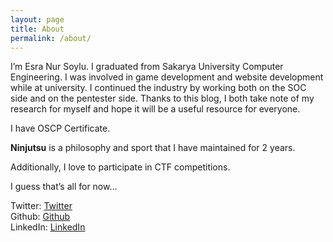 ```yaml
---
layout: page
title: About
permalink: /about/
---
```


I’m Esra Nur Soylu. I graduated from Sakarya University Computer Engineering. I was involved in game development and website development while at university. I continued the industry by working both on the SOC side and on the pentester side. Thanks to this blog, I both take note of my research for myself and hope it will be a useful resource for everyone.

I have OSCP Certificate.

**Ninjutsu** is a philosophy and sport that I have maintained for 2 years.

Additionally, I love to participate in CTF competitions.

I guess that’s all for now…

Twitter: [Twitter]<br/>
Github: [Github]<br/>
LinkedIn: [LinkedIn] 


[LinkedIn]: https://www.linkedin.com/in/esra-nur-soylu-5a384ba2/
[Github]: https://github.com/nuresrasoylu
[Twitter]: https://twitter.com/naoumine
[Youtube]: https://www.youtube.com/@esranursoylu7184

